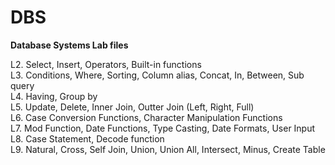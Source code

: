 # DBS
<b>Database Systems Lab files</b>

L2.  Select, Insert, Operators, Built-in functions </br>
L3.  Conditions, Where, Sorting, Column alias, Concat, In, Between, Sub query </br>
L4.  Having, Group by </br>
L5.  Update, Delete, Inner Join, Outter Join (Left, Right, Full) </br>
L6.  Case Conversion Functions, Character Manipulation Functions </br>
L7.  Mod Function, Date Functions, Type Casting, Date Formats, User Input </br>
L8.  Case Statement, Decode function </br>
L9.  Natural, Cross, Self Join, Union, Union All, Intersect, Minus, Create Table </br>